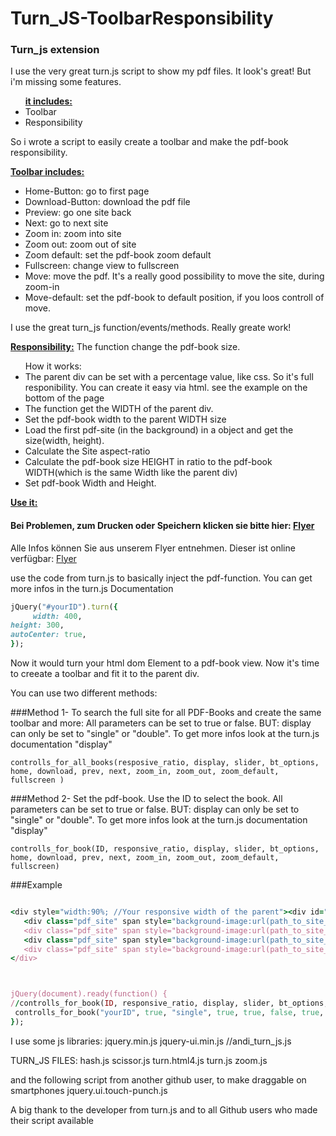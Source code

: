 # Turn_JS-ToolbarResponsibility
<h3>Turn_js extension</h3>
I use the very great turn.js script to show my pdf files.
It look's great! But i'm missing some features.

<ul><b><u>it includes:</u></b>
<li>Toolbar</li>
<li>Responsibility</li>
</ul>

So i wrote a script to easily create a toolbar and make the pdf-book responsibility.

<u><b>Toolbar includes:</b></u>
<ul>
<li>Home-Button: go to first page</li>
<li>Download-Button: download the pdf file</li>
<li>Preview: go one site back</li>
<li>Next: go to next site</li>
<li>Zoom in: zoom into site</li>
<li>Zoom out: zoom out of site</li>
<li>Zoom default: set the pdf-book zoom default</li>
<li>Fullscreen: change view to fullscreen</li>
<li>Move: move the pdf. It's a really good possibility to move the site, during zoom-in</li>
<li>Move-default: set the pdf-book to default position, if you loos controll of move.</li>
</ul>
I use the great turn_js function/events/methods. Really greate work!

<u><b>Responsibility:</u></b>
The function change the pdf-book size. 

<ul>How it works:
<li>The parent div can be set with a percentage value, like css. So it's full responibility. You can create it easy via html. see the example on the bottom of the page</li>
<li>The function get the WIDTH of the parent div.</li>
<li>Set the pdf-book width to the parent WIDTH size</li>
<li>Load the first pdf-site (in the background) in a object and get the size(width, height). </li>
<li>Calculate the Site aspect-ratio</li>
<li>Calculate the pdf-book size HEIGHT in ratio to the pdf-book WIDTH(which is the same Width like the parent div)</li> 
<li>Set pdf-book Width and Height.</li>
</ul>

<u><b>Use it:</u></b><br>
<h4>Bei Problemen, <b>zum Drucken oder Speichern</b> klicken sie bitte hier: <a href="images/flyer/aktuell/Flyer.pdf" target="_blank" rel="noopener noreferrer">Flyer</a></h4>
<p>Alle Infos können Sie aus unserem Flyer entnehmen. Dieser ist online verfügbar: <a href="images/flyer/aktuell/Flyer.pdf" target="_blank" rel="noopener noreferrer">Flyer</a></p></div>

use the code from turn.js to basically inject the pdf-function. You can get more infos in the turn.js Documentation
```ruby
jQuery("#yourID").turn({
     width: 400,
height: 300,
autoCenter: true,
});
```
Now it would turn your html dom Element to a pdf-book view.
Now it's time to creeate a toolbar and fit it to the parent div.

You can use two different methods:

###Method 1- To search the full site for all PDF-Books and create the same toolbar and more:
All parameters can be set to true or false. BUT: display can only be set to "single" or "double". To get more infos look at the turn.js documentation "display" 
```
controlls_for_all_books(resposive_ratio, display, slider, bt_options, home, download, prev, next, zoom_in, zoom_out, zoom_default, fullscreen )
```

###Method 2- Set the pdf-book. Use the ID to select the book.
All parameters can be set to true or false. BUT: display can only be set to "single" or "double". To get more infos look at the turn.js documentation "display" 

```
controlls_for_book(ID, responsive_ratio, display, slider, bt_options, home, download, prev, next, zoom_in, zoom_out, zoom_default, fullscreen)
```

###Example
```ruby

<div style="width:90%; //Your responsive width of the parent"><div id="yourID" class="turn_js ui-flipbook" data-pdf-src="path_to_the_pdf_file">
   <div class="pdf_site" span style="background-image:url(path_to_site_1_jpg);"></div>
   <div class="pdf_site" span style="background-image:url(path_to_site_2_jpg);"></div>
   <div class="pdf_site" span style="background-image:url(path_to_site_3_jpg);"></div>
   <div class="pdf_site" span style="background-image:url(path_to_site_1_jpg);"></div>
</div> 



jQuery(document).ready(function() {
//controlls_for_book(ID, responsive_ratio, display, slider, bt_options, home, download, prev, next, zoom_in, zoom_out, zoom_default, fullscreen){    
 controlls_for_book("yourID", true, "single", true, true, false, true, true, true, false, false, false, true);
});
``` 
I use some js libraries:
jquery.min.js
jquery-ui.min.js
//andi_turn_js.js

TURN_JS FILES:
hash.js
scissor.js
turn.html4.js
turn.js
zoom.js

and the following script from another github user, to make draggable on smartphones
jquery.ui.touch-punch.js  

A big thank to the developer from turn.js and to all Github users who made their script available 
